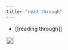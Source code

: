 ```yaml
---
title: "read through"
---
```


- [[reading through]]

<img src='https://scrapbox.io/api/pages/nishio/en/icon' alt='en.icon' height="19.5"/>